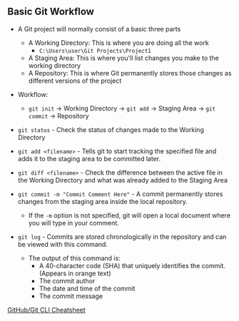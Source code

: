 ## Basic Git Workflow
- A Git project will normally consist of a basic three parts
	- A Working Directory: This is where you are doing all the work
		- `C:\Users\user\Git Projects\Project1`
	- A Staging Area: This is where you'll list changes you make to the working directory
	- A Repository: This is where Git permanently stores those changes as different versions of the project
- Workflow:
	- `git init` -> Working Directory -> `git add` -> Staging Area -> `git commit` -> Repository

- `git status` - Check the status of changes made to the Working Directory
- `git add <filename>` - Tells git to start tracking the specified file and adds it to the staging area to be committed later.
- `git diff <filename>` - Check the difference between the active file in the Working Directory and what was already added to the Staging Area
- `git commit -m "Commit Comment Here"` - A commit permanently stores changes from the staging area inside the local repository.
	- If the `-m` option is not specified, git will open a local document where you will type in your comment.
- `git log` - Commits are stored chronologically in the repository and can be viewed with this command.
	- The output of this command is:
		- A 40-character code (SHA) that uniquely identifies the commit. (Appears in orange text)
		- The commit author
		- The date and time of the commit
		- The commit message

[GitHub/Git CLI Cheatsheet](/Cheatsheets/git-cheat-sheet-education.pdf)